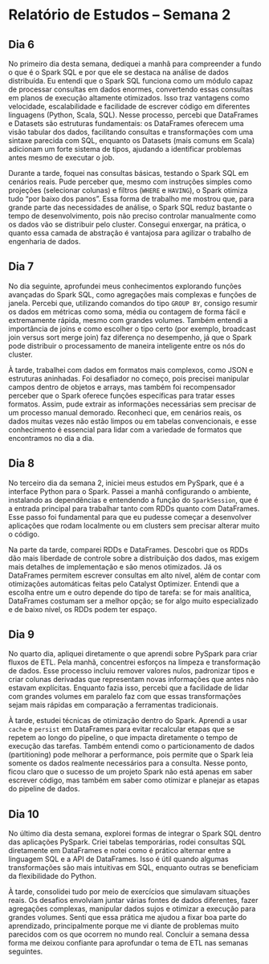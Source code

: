 # Relatório de Estudos – Semana 2

## Dia 6
No primeiro dia desta semana, dediquei a manhã para compreender a fundo o que é o Spark SQL e por que ele se destaca na análise de dados distribuída. Eu entendi que o Spark SQL funciona como um módulo capaz de processar consultas em dados enormes, convertendo essas consultas em planos de execução altamente otimizados. Isso traz vantagens como velocidade, escalabilidade e facilidade de escrever código em diferentes linguagens (Python, Scala, SQL). Nesse processo, percebi que DataFrames e Datasets são estruturas fundamentais: os DataFrames oferecem uma visão tabular dos dados, facilitando consultas e transformações com uma sintaxe parecida com SQL, enquanto os Datasets (mais comuns em Scala) adicionam um forte sistema de tipos, ajudando a identificar problemas antes mesmo de executar o job.

Durante a tarde, foquei nas consultas básicas, testando o Spark SQL em cenários reais. Pude perceber que, mesmo com instruções simples como projeções (selecionar colunas) e filtros (`WHERE` e `HAVING`), o Spark otimiza tudo “por baixo dos panos”. Essa forma de trabalho me mostrou que, para grande parte das necessidades de análise, o Spark SQL reduz bastante o tempo de desenvolvimento, pois não preciso controlar manualmente como os dados vão se distribuir pelo cluster. Consegui enxergar, na prática, o quanto essa camada de abstração é vantajosa para agilizar o trabalho de engenharia de dados.

## Dia 7
No dia seguinte, aprofundei meus conhecimentos explorando funções avançadas do Spark SQL, como agregações mais complexas e funções de janela. Percebi que, utilizando comandos do tipo `GROUP BY`, consigo resumir os dados em métricas como soma, média ou contagem de forma fácil e extremamente rápida, mesmo com grandes volumes. Também entendi a importância de joins e como escolher o tipo certo (por exemplo, broadcast join versus sort merge join) faz diferença no desempenho, já que o Spark pode distribuir o processamento de maneira inteligente entre os nós do cluster.

À tarde, trabalhei com dados em formatos mais complexos, como JSON e estruturas aninhadas. Foi desafiador no começo, pois precisei manipular campos dentro de objetos e arrays, mas também foi recompensador perceber que o Spark oferece funções específicas para tratar esses formatos. Assim, pude extrair as informações necessárias sem precisar de um processo manual demorado. Reconheci que, em cenários reais, os dados muitas vezes não estão limpos ou em tabelas convencionais, e esse conhecimento é essencial para lidar com a variedade de formatos que encontramos no dia a dia.

## Dia 8
No terceiro dia da semana 2, iniciei meus estudos em PySpark, que é a interface Python para o Spark. Passei a manhã configurando o ambiente, instalando as dependências e entendendo a função do `SparkSession`, que é a entrada principal para trabalhar tanto com RDDs quanto com DataFrames. Esse passo foi fundamental para que eu pudesse começar a desenvolver aplicações que rodam localmente ou em clusters sem precisar alterar muito o código.

Na parte da tarde, comparei RDDs e DataFrames. Descobri que os RDDs dão mais liberdade de controle sobre a distribuição dos dados, mas exigem mais detalhes de implementação e são menos otimizados. Já os DataFrames permitem escrever consultas em alto nível, além de contar com otimizações automáticas feitas pelo Catalyst Optimizer. Entendi que a escolha entre um e outro depende do tipo de tarefa: se for mais analítica, DataFrames costumam ser a melhor opção; se for algo muito especializado e de baixo nível, os RDDs podem ter espaço.

## Dia 9
No quarto dia, apliquei diretamente o que aprendi sobre PySpark para criar fluxos de ETL. Pela manhã, concentrei esforços na limpeza e transformação de dados. Esse processo incluiu remover valores nulos, padronizar tipos e criar colunas derivadas que representam novas informações que antes não estavam explícitas. Enquanto fazia isso, percebi que a facilidade de lidar com grandes volumes em paralelo faz com que essas transformações sejam mais rápidas em comparação a ferramentas tradicionais.

À tarde, estudei técnicas de otimização dentro do Spark. Aprendi a usar `cache` e `persist` em DataFrames para evitar recalcular etapas que se repetem ao longo do pipeline, o que impacta diretamente o tempo de execução das tarefas. Também entendi como o particionamento de dados (partitioning) pode melhorar a performance, pois permite que o Spark leia somente os dados realmente necessários para a consulta. Nesse ponto, ficou claro que o sucesso de um projeto Spark não está apenas em saber escrever código, mas também em saber como otimizar e planejar as etapas do pipeline de dados.

## Dia 10
No último dia desta semana, explorei formas de integrar o Spark SQL dentro das aplicações PySpark. Criei tabelas temporárias, rodei consultas SQL diretamente em DataFrames e notei como é prático alternar entre a linguagem SQL e a API de DataFrames. Isso é útil quando algumas transformações são mais intuitivas em SQL, enquanto outras se beneficiam da flexibilidade do Python.

À tarde, consolidei tudo por meio de exercícios que simulavam situações reais. Os desafios envolviam juntar várias fontes de dados diferentes, fazer agregações complexas, manipular dados sujos e otimizar a execução para grandes volumes. Senti que essa prática me ajudou a fixar boa parte do aprendizado, principalmente porque me vi diante de problemas muito parecidos com os que ocorrem no mundo real. Concluir a semana dessa forma me deixou confiante para aprofundar o tema de ETL nas semanas seguintes.
